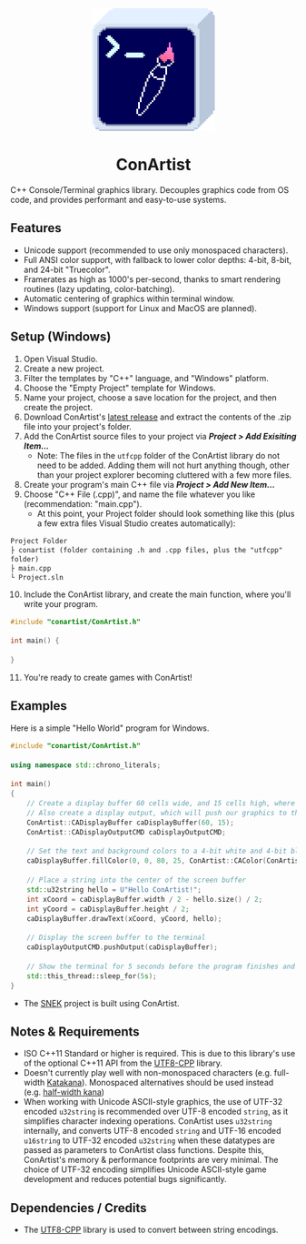 <p align="center">
    <img src="https://raw.githubusercontent.com/M-O-Marmalade/ConArtist/main/logo.png" width="216">
</p>

<h1 align="center">ConArtist</h1>

C++ Console/Terminal graphics library. Decouples graphics code from OS code, and provides performant and easy-to-use systems.

## Features
- Unicode support (recommended to use only monospaced characters).
- Full ANSI color support, with fallback to lower color depths: 4-bit, 8-bit, and 24-bit "Truecolor".
- Framerates as high as 1000's per-second, thanks to smart rendering routines (lazy updating, color-batching).
- Automatic centering of graphics within terminal window.
- Windows support (support for Linux and MacOS are planned).

## Setup (Windows)
1. Open Visual Studio.
2. Create a new project.
3. Filter the templates by "C++" language, and "Windows" platform.
4. Choose the "Empty Project" template for Windows.
5. Name your project, choose a save location for the project, and then create the project.
6. Download ConArtist's [latest release](https://github.com/M-O-Marmalade/ConArtist/releases/download/1.0/conartist.zip) and extract the contents of the .zip file into your project's folder.
7. Add the ConArtist source files to your project via ***Project > Add Exisiting Item...***
	- Note: The files in the `utfcpp` folder of the ConArtist library do not need to be added. Adding them will not hurt anything though, other than your project explorer becoming cluttered with a few more files.
8. Create your program's main C++ file via ***Project > Add New Item...***
9. Choose "C++ File (.cpp)", and name the file whatever you like (recommendation: "main.cpp").
	- At this point, your Project folder should look something like this (plus a few extra files Visual Studio creates automatically):
```
Project Folder
├ conartist (folder containing .h and .cpp files, plus the "utfcpp" folder)
├ main.cpp
└ Project.sln
```
10. Include the ConArtist library, and create the main function, where you'll write your program.
```cpp
#include "conartist/ConArtist.h"

int main() {

}
```
11. You're ready to create games with ConArtist!

## Examples
Here is a simple "Hello World" program for Windows.

```cpp
#include "conartist/ConArtist.h"

using namespace std::chrono_literals;

int main()
{
	// Create a display buffer 60 cells wide, and 15 cells high, where we will draw our graphics.
	// Also create a display output, which will push our graphics to the terminal.
	ConArtist::CADisplayBuffer caDisplayBuffer(60, 15);
	ConArtist::CADisplayOutputCMD caDisplayOutputCMD;

	// Set the text and background colors to a 4-bit white and 4-bit blue, respectively
	caDisplayBuffer.fillColor(0, 0, 80, 25, ConArtist::CAColor(ConArtist::ANSI_4BIT_WHITE, ConArtist::ANSI_4BIT_BLUE));

	// Place a string into the center of the screen buffer
	std::u32string hello = U"Hello ConArtist!";
	int xCoord = caDisplayBuffer.width / 2 - hello.size() / 2;
	int yCoord = caDisplayBuffer.height / 2;
	caDisplayBuffer.drawText(xCoord, yCoord, hello);

	// Display the screen buffer to the terminal
	caDisplayOutputCMD.pushOutput(caDisplayBuffer);

	// Show the terminal for 5 seconds before the program finishes and closes automatically
	std::this_thread::sleep_for(5s);
}
```


- The [SNEK](https://github.com/M-O-Marmalade/SNEK) project is built using ConArtist.

## Notes & Requirements
- ISO C++11 Standard or higher is required. This is due to this library's use of the optional C++11 API from the [UTF8-CPP](https://github.com/nemtrif/utfcpp) library.
- Doesn't currently play well with non-monospaced characters (e.g. full-width [Katakana](https://en.wikipedia.org/wiki/Katakana)). Monospaced alternatives should be used instead (e.g. [half-width kana](https://en.wikipedia.org/wiki/Half-width_kana))
- When working with Unicode ASCII-style graphics, the use of UTF-32 encoded `u32string` is recommended over UTF-8 encoded `string`, as it simplifies character indexing operations. ConArtist uses `u32string` internally, and converts UTF-8 encoded `string` and UTF-16 encoded `u16string` to UTF-32 encoded `u32string` when these datatypes are passed as parameters to ConArtist class functions. Despite this, ConArtist's memory & performance footprints are very minimal. The choice of UTF-32 encoding simplifies Unicode ASCII-style game development and reduces potential bugs significantly.

## Dependencies / Credits
- The [UTF8-CPP](https://github.com/nemtrif/utfcpp) library is used to convert between string encodings.
